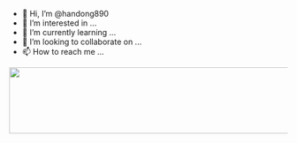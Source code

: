 - 👋 Hi, I’m @handong890
- 👀 I’m interested in ...
- 🌱 I’m currently learning ...
- 💞️ I’m looking to collaborate on ...
- 📫 How to reach me ...
<a href="javascript:alert('yoyoyo~~~')">
  <img src="https://render.gitanimals.org/lines/handong890?pet-id=1" width="1000" height="120"/>
</a>
<!---
handong890/handong890 is a ✨ special ✨ repository because its `README.md` (this file) appears on your GitHub profile.
You can click the Preview link to take a look at your changes.
--->
